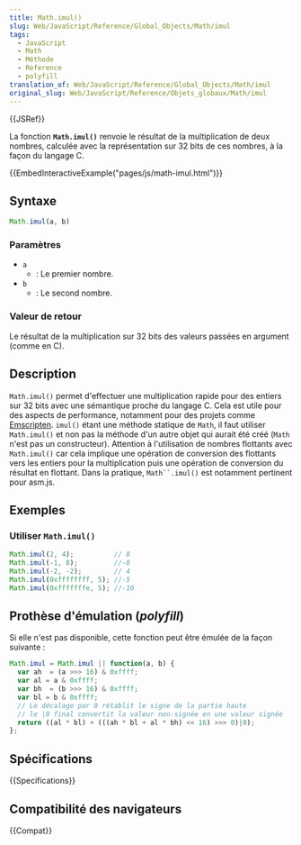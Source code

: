 ```yaml
---
title: Math.imul()
slug: Web/JavaScript/Reference/Global_Objects/Math/imul
tags:
  - JavaScript
  - Math
  - Méthode
  - Reference
  - polyfill
translation_of: Web/JavaScript/Reference/Global_Objects/Math/imul
original_slug: Web/JavaScript/Reference/Objets_globaux/Math/imul
---
```


{{JSRef}}

La fonction **`Math.imul()`** renvoie le résultat de la multiplication de deux nombres, calculée avec la représentation sur 32 bits de ces nombres, à la façon du langage C.

{{EmbedInteractiveExample("pages/js/math-imul.html")}}

## Syntaxe

```js
Math.imul(a, b)
```

### Paramètres

- `a`
  - : Le premier nombre.
- `b`
  - : Le second nombre.

### Valeur de retour

Le résultat de la multiplication sur 32 bits des valeurs passées en argument (comme en C).

## Description

`Math.imul()` permet d'effectuer une multiplication rapide pour des entiers sur 32 bits avec une sémantique proche du langage C. Cela est utile pour des aspects de performance, notamment pour des projets comme [Emscripten](/fr/docs/Mozilla/Projects/Emscripten). `imul()` étant une méthode statique de `Math`, il faut utiliser `Math.imul()` et non pas la méthode d'un autre objet qui aurait été créé (`Math` n'est pas un constructeur). Attention à l'utilisation de nombres flottants avec `Math.imul()` car cela implique une opération de conversion des flottants vers les entiers pour la multiplication puis une opération de conversion du résultat en flottant. Dans la pratique, ` Math``.imul() ` est notamment pertinent pour asm.js.

## Exemples

### Utiliser `Math.imul()`

```js
Math.imul(2, 4);          // 8
Math.imul(-1, 8);         //-8
Math.imul(-2, -2);        // 4
Math.imul(0xffffffff, 5); //-5
Math.imul(0xfffffffe, 5); //-10
```

## Prothèse d'émulation (_polyfill_)

Si elle n'est pas disponible, cette fonction peut être émulée de la façon suivante :

```js
Math.imul = Math.imul || function(a, b) {
  var ah  = (a >>> 16) & 0xffff;
  var al = a & 0xffff;
  var bh  = (b >>> 16) & 0xffff;
  var bl = b & 0xffff;
  // Le décalage par 0 rétablit le signe de la partie haute
  // le |0 final convertit la valeur non-signée en une valeur signée
  return ((al * bl) + (((ah * bl + al * bh) << 16) >>> 0)|0);
};
```

## Spécifications

{{Specifications}}

## Compatibilité des navigateurs

{{Compat}}
